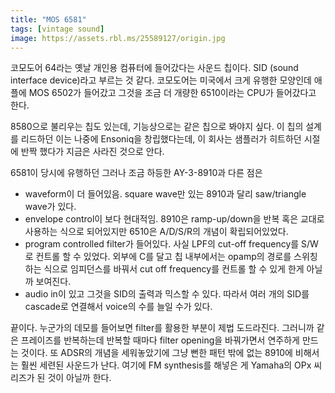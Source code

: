 ```yaml
---
title: "MOS 6581"
tags: [vintage sound]
image: https://assets.rbl.ms/25589127/origin.jpg
---
```


코모도어 64라는 옛날 개인용 컴퓨터에 들어갔다는 사운드 칩이다. SID (sound interface device)라고 부르는 것 같다. 코모도어는 미국에서 크게 유행한 모양인데 애플에 MOS 6502가 들어갔고 그것을 조금 더 개량한 6510이라는 CPU가 들어갔다고 한다. 

8580으로 불리우는 칩도 있는데, 기능상으로는 같은 칩으로 봐야지 싶다. 이 칩의 설계를 리드하던 이는 나중에 Ensoniq을 창립했다는데, 이 회사는 샘플러가 히트하던 시절에 반짝 했다가 지금은 사라진 것으로 안다.

6581이 당시에 유행하던 그러나 조금 하등한 AY-3-8910과 다른 점은
- waveform이 더 들어있음. square wave만 있는 8910과 달리 saw/triangle wave가 있다.
- envelope control이 보다 현대적임. 8910은 ramp-up/down을 반복 혹은 교대로 사용하는 식으로 되어있지만 6510은 A/D/S/R의 개념이 확립되어있었다.
- program controlled filter가 들어있다. 사실 LPF의 cut-off frequency를 S/W로 컨트롤 할 수 있었다. 외부에 C를 달고 칩 내부에서는 opamp의 경로를 스위칭하는 식으로 임피던스를 바꿔서 cut off frequency를 컨트롤 할 수 있게 한게 아닐까 보여진다.
- audio in이 있고 그것을 SID의 출력과 믹스할 수 있다. 따라서 여러 개의 SID를 cascade로 연결해서 voice의 수를 늘일 수가 있다.

끝이다. 누군가의 데모를 들어보면 filter를 활용한 부분이 제법 도드라진다. 그러니까 같은 프레이즈를 반복하는데 반복할 때마다 filter opening을 바꿔가면서 연주하게 만드는 것이다. 또 ADSR의 개념을 세워놓았기에 그냥 뻔한 패턴 밖에 없는 8910에 비해서는 훨씬 세련된 사운드가 난다. 여기에 FM synthesis를 해넣은 게 Yamaha의 OPx 씨리즈가 된 것이 아닐까 한다.